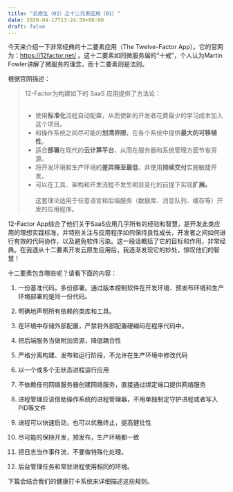 ```yaml
---
title: "云原生（02）之十二元素应用（01）"
date: 2020-04-17T13:24:59+08:00
draft: false
---
```


今天来介绍一下非常经典的十二要素应用（The Twelve-Factor App）。它的官网为：https://12factor.net/ 。这十二要素如同微服务届的“十戒”，个人认为Martin Fowler讲解了微服务的理念，而十二要素则是法则。

根据官网描述：

> 12-Factor为构建如下的 SaaS 应用提供了方法论：<br /><br>
> - 使用**标准化**流程自动配置，从而使新的开发者花费最少的学习成本加入这个项目。
> - 和操作系统之间尽可能的**划清界限**，在各个系统中提供**最大的可移植性**。
> - 适合**部署**在现代的**云计算平台**，从而在服务器和系统管理方面节省资源。
> - 将开发环境和生产环境的**差异降至最低**，并使用**持续交付**实施敏捷开发。
> - 可以在工具、架构和开发流程不发生明显变化的前提下实现**扩展。**
> <br><br>这套理论适用于任意语言和后端服务（数据库、消息队列、缓存等）开发的应用程序。

12-Factor App综合了他们关于SaaS应用几乎所有的经验和智慧，是开发此类应用的理想实践标准，并特别关注与应用程序如何保持良性成长，开发者之间如何进行有效的代码协作，以及避免软件污染。这一段话概括了它的目标和作用，非常经典。在我遵从十二要素开发云原生应用后，我逐渐发现它的妙处，惊叹他们的智慧！

十二要素包含哪些呢？请看下面的内容：

1. 一份基准代码，多份部署。通过版本控制软件在开发环境、预发布环境和生产环境部署的是同一份代码。

2. 明确地声明所有依赖的类库和工具。

3. 在环境中存储外部配置，严禁将外部配置硬编码在程序代码中。

4. 把后端服务当做附加资源，降低耦合性

5. 严格分离构建、发布和运行阶段，不允许在生产环境中修改代码

6. 以一个或多个无状态进程运行应用

7. 不依赖任何网络服务器创建网络服务，直接通过绑定端口提供网络服务

8. 进程管理应该借助操作系统的进程管理器，不用单独制定守护进程或者写入PID等文件

9. 进程可以快速启动，也可以优雅终止，提高健壮性

10. 尽可能的保持开发，预发布，生产环境都一致

11. 把日志当作事件流，不要做特殊化处理。

12. 后台管理任务和常驻进程使用相同的环境。

下篇会结合我们的健康打卡系统来详细描述这些规则。